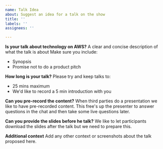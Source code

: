 ```yaml
---
name: Talk Idea
about: Suggest an idea for a talk on the show
title: ''
labels: ''
assignees: ''

---
```


**Is your talk about technology on AWS?**
A clear and concise description of what the talk is about Make sure you include:
- Synopsis
- Promise not to do a product pitch

**How long is your talk?**
Please try and keep talks to:
- 25 mins maximum
- We'd like to record a 5 min introduction with you

**Can you pre-record the content?**
When third parties do a presentation we like to have pre-recorded content. This free's up the presenter to answer questions in the chat and then take some live questions later.

**Can you provide the slides before he talk?**
We like to let participants download the slides after the talk but we need to prepare this.

**Additional context**
Add any other context or screenshots about the talk proposed here.

